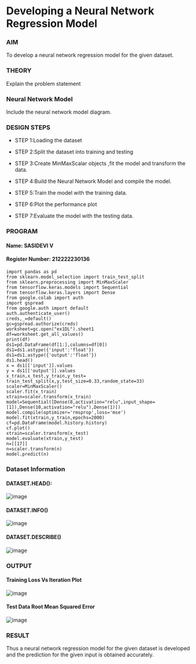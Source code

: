 # Developing a Neural Network Regression Model

### AIM

To develop a neural network regression model for the given dataset.

### THEORY

Explain the problem statement

### Neural Network Model

Include the neural network model diagram.

### DESIGN STEPS

- STEP 1:Loading the dataset
  
- STEP 2:Split the dataset into training and testing
  
- STEP 3:Create MinMaxScalar objects ,fit the model and transform the data.
  
- STEP 4:Build the Neural Network Model and compile the model.
  
- STEP 5:Train the model with the training data.
  
- STEP 6:Plot the performance plot
  
- STEP 7:Evaluate the model with the testing data.

### PROGRAM

#### Name: SASIDEVI V
#### Register Number: 212222230136

```
import pandas as pd
from sklearn.model_selection import train_test_split
from sklearn.preprocessing import MinMaxScaler
from tensorflow.keras.models import Sequential
from tensorflow.keras.layers import Dense
from google.colab import auth
import gspread
from google.auth import default
auth.authenticate_user()
creds,_=default()
gc=gspread.authorize(creds)
worksheet=gc.open("ex1DL").sheet1
df=worksheet.get_all_values()
print(df)
ds1=pd.DataFrame(df[1:],columns=df[0])
ds1=ds1.astype({'input':'float'})
ds1=ds1.astype({'output':'float'})
ds1.head()
x = ds1[['input']].values
y = ds1[['output']].values
x_train,x_test,y_train,y_test= train_test_split(x,y,test_size=0.33,random_state=33)
scaler=MinMaxScaler()
scaler.fit(x_train)
xtrain=scaler.transform(x_train)
model=Sequential([Dense(8,activation="relu",input_shape=[1]),Dense(10,activation="relu"),Dense(1)])
model.compile(optimizer='rmsprop',loss='mse')
model.fit(xtrain,y_train,epochs=2000)
cf=pd.DataFrame(model.history.history)
cf.plot()
xtrain=scaler.transform(x_test)
model.evaluate(xtrain,y_test)
n=[[17]]
n=scaler.transform(n)
model.predict(n)
```
### Dataset Information

#### DATASET.HEAD():
![image](https://github.com/user-attachments/assets/a7d1d93c-943c-434d-ab0f-12ab5ff50f28)
#### DATASET.INFO()
![image](https://github.com/user-attachments/assets/9a11303d-19df-47d9-9ebc-4eb59b14ea47)
#### DATASET.DESCRIBE()
![image](https://github.com/user-attachments/assets/38f7852f-bbc7-4ebd-b1a9-d398f7eb7f39)

### OUTPUT

#### Training Loss Vs Iteration Plot
![image](https://github.com/user-attachments/assets/eaa64275-cfdc-4a30-9ee6-54029d5903a2)

#### Test Data Root Mean Squared Error 
![image](https://github.com/user-attachments/assets/c790197f-77f1-44c9-a60a-b1435f961e6f)

### RESULT
Thus a neural network regression model for the given dataset is developed and the prediction for the given input is obtained accurately.
